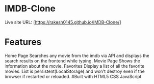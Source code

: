 # IMDB-Clone
Live site URL: [https://rakesh0145.github.io/IMDB-Clone/]
# Features
Home Page
Searches any movie from the imdb via API and displays the search results on the frontend while typing.
Movie Page
Shows the information about the movie.
Favorites
Display a list of all the favorite movies.
List is persistent(LocalStorage) and won't destroy even if the browser if restarted or reloaded.
#Built with
HTML5
CSS
JavaScript
